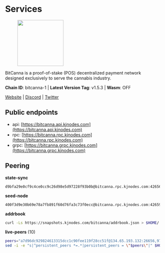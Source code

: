 # Services

<figure><img src="https://raw.githubusercontent.com/kj89/testnet_manuals/main/pingpub/logos/bitcanna.png" width="150" alt=""><figcaption></figcaption></figure>

BitCanna is a proof-of-stake (POS) decentralized payment network designed exclusively to serve the cannabis industry. 

**Chain ID**: bitcanna-1 | **Latest Version Tag**: v1.5.3 | **Wasm**: OFF

[Website](https://www.bitcanna.io) | [Discord](https://discord.gg/9AVrzaVQvs) | [Twitter](https://twitter.com/BitCannaGlobal)


## Public endpoints

* api: [https://bitcanna.api.kjnodes.com](https://bitcanna.api.kjnodes.com)
* rpc: [https://bitcanna.rpc.kjnodes.com](https://bitcanna.rpc.kjnodes.com)
* grpc: [https://bitcanna.grpc.kjnodes.com](https://bitcanna.grpc.kjnodes.com)

## Peering

**state-sync**

```text
d9bfa29e0cf9c4ce0cc9c26d98e5d97228f93b0b@bitcanna.rpc.kjnodes.com:42656
```

**seed-node**

```text
400f3d9e30b69e78a7fb891f60d76fa3c73f0ecc@bitcanna.rpc.kjnodes.com:42659
```

**addrbook**
```bash
curl -Ls https://snapshots.kjnodes.com/bitcanna/addrbook.json > $HOME/.bcna/config/addrbook.json
```

**live-peers** (10)
```bash
peers="a7d96dc929824613315dcc1c90fee119f28cc51f@134.65.193.132:26656,97e4468ac589eac505a800411c635b14511a61bb@144.76.239.25:26656,881b4ec9a1d37587c44476a22c0864b08b1c88fe@195.3.221.21:13056,3635058fcdbe97e72d191faedfe4c6acab835877@107.181.235.66:16656,d9bfa29e0cf9c4ce0cc9c26d98e5d97228f93b0b@65.109.88.38:42656,d8a0facda705edbbdd2d79fb302e017df009e9da@207.244.231.189:26656,0a658df9d9fab096983a12e6f878e87281a15ce6@194.163.172.37:27656,90ee680b1738344354c48c23ba1e1fd68e071d80@142.132.248.138:26696,c38a5912b4b0f827732862594671c65ad0059932@172.105.196.25:26656,d7322625044ad733bce4178dc397b2b9b5f68b41@43.153.27.130:26656"
sed -i -e "s|^persistent_peers *=.*|persistent_peers = \"$peers\"|" $HOME/.bcna/config/config.toml
```
